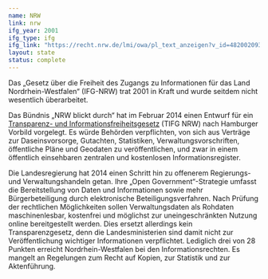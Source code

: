 ```yaml
---
name: NRW
link: nrw
ifg_year: 2001
ifg_type: ifg
ifg_link: "https://recht.nrw.de/lmi/owa/pl_text_anzeigen?v_id=4820020930120743668"
layout: state
status: complete
---
```

Das „Gesetz über die Freiheit des Zugangs zu Informationen für
das Land Nordrhein-Westfalen“ (IFG-NRW) trat 2001 in Kraft
und wurde seitdem nicht wesentlich überarbeitet. 

Das Bündnis „NRW blickt durch“ hat im Februar 2014 einen
Entwurf für ein <a href="http://www.nrw-blickt-durch.de/der-gesetzentwurf/">Transparenz- und Informationsfreiheitsgesetz</a> (TIFG NRW) nach Hamburger Vorbild vorgelegt. Es würde Behörden verpflichten, von sich aus Verträge zur Daseinsvorsorge,
Gutachten, Statistiken, Verwaltungsvorschriften, öffentliche Pläne
und Geodaten zu veröffentlichen, und zwar in einem öffentlich
einsehbaren zentralen und kostenlosen Informationsregister.

Die Landesregierung hat 2014 einen Schritt hin zu offenerem
Regierungs- und Verwaltungshandeln getan. Ihre „Open
Government“-Strategie umfasst die Bereitstellung von Daten
und Informationen sowie mehr Bürgerbeteiligung durch elektronische
Beteiligungsverfahren. Nach Prüfung der rechtlichen
Möglichkeiten sollen Verwaltungsdaten als Rohdaten maschinenlesbar,
kostenfrei und möglichst zur uneingeschränkten Nutzung
online bereitgestellt werden. Dies ersetzt allerdings kein
Transparenzgesetz, denn die Landesministerien sind damit nicht
zur Veröffentlichung wichtiger Informationen verpflichtet.
Lediglich drei von 28 Punkten erreicht Nordrhein-Westfalen
bei den Informationsrechten. Es mangelt an Regelungen zum
Recht auf Kopien, zur Statistik und zur Aktenführung.
